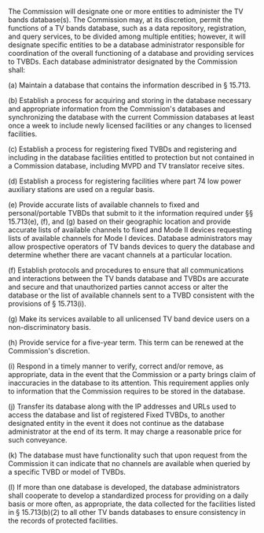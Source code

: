 The Commission will designate one or more entities to administer the TV bands database(s). The Commission may, at its discretion, permit the functions of a TV bands database, such as a data repository, registration, and query services, to be divided among multiple entities; however, it will designate specific entities to be a database administrator responsible for coordination of the overall functioning of a database and providing services to TVBDs. Each database administrator designated by the Commission shall:

(a) Maintain a database that contains the information described in § 15.713.

(b) Establish a process for acquiring and storing in the database necessary and appropriate information from the Commission's databases and synchronizing the database with the current Commission databases at least once a week to include newly licensed facilities or any changes to licensed facilities.

(c) Establish a process for registering fixed TVBDs and registering and including in the database facilities entitled to protection but not contained in a Commission database, including MVPD and TV translator receive sites.

(d) Establish a process for registering facilities where part 74 low power auxiliary stations are used on a regular basis.

(e) Provide accurate lists of available channels to fixed and personal/portable TVBDs that submit to it the information required under §§ 15.713(e), (f), and (g) based on their geographic location and provide accurate lists of available channels to fixed and Mode II devices requesting lists of available channels for Mode I devices. Database administrators may allow prospective operators of TV bands devices to query the database and determine whether there are vacant channels at a particular location.

(f) Establish protocols and procedures to ensure that all communications and interactions between the TV bands database and TVBDs are accurate and secure and that unauthorized parties cannot access or alter the database or the list of available channels sent to a TVBD consistent with the provisions of § 15.713(i).

(g) Make its services available to all unlicensed TV band device users on a non-discriminatory basis.

(h) Provide service for a five-year term. This term can be renewed at the Commission's discretion.

(i) Respond in a timely manner to verify, correct and/or remove, as appropriate, data in the event that the Commission or a party brings claim of inaccuracies in the database to its attention. This requirement applies only to information that the Commission requires to be stored in the database.

(j) Transfer its database along with the IP addresses and URLs used to access the database and list of registered Fixed TVBDs, to another designated entity in the event it does not continue as the database administrator at the end of its term. It may charge a reasonable price for such conveyance.

(k) The database must have functionality such that upon request from the Commission it can indicate that no channels are available when queried by a specific TVBD or model of TVBDs.

(l) If more than one database is developed, the database administrators shall cooperate to develop a standardized process for providing on a daily basis or more often, as appropriate, the data collected for the facilities listed in § 15.713(b)(2) to all other TV bands databases to ensure consistency in the records of protected facilities.

